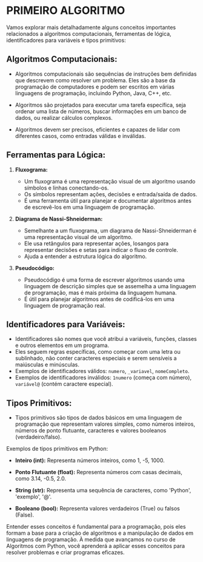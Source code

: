 # PRIMEIRO ALGORITMO 
Vamos explorar mais detalhadamente alguns conceitos importantes relacionados a algoritmos computacionais, ferramentas de lógica, identificadores para variáveis e tipos primitivos:

## **Algoritmos Computacionais:**
- Algoritmos computacionais são sequências de instruções bem definidas que descrevem como resolver um problema. Eles são a base da programação de computadores e podem ser escritos em várias linguagens de programação, incluindo Python, Java, C++, etc.

- Algoritmos são projetados para executar uma tarefa específica, seja ordenar uma lista de números, buscar informações em um banco de dados, ou realizar cálculos complexos.

- Algoritmos devem ser precisos, eficientes e capazes de lidar com diferentes casos, como entradas válidas e inválidas.

## **Ferramentas para Lógica:**
1. **Fluxograma:**
   - Um fluxograma é uma representação visual de um algoritmo usando símbolos e linhas conectando-os.
   - Os símbolos representam ações, decisões e entrada/saída de dados.
   - É uma ferramenta útil para planejar e documentar algoritmos antes de escrevê-los em uma linguagem de programação.

2. **Diagrama de Nassi-Shneiderman:**
   - Semelhante a um fluxograma, um diagrama de Nassi-Shneiderman é uma representação visual de um algoritmo.
   - Ele usa retângulos para representar ações, losangos para representar decisões e setas para indicar o fluxo de controle.
   - Ajuda a entender a estrutura lógica do algoritmo.

3. **Pseudocódigo:**
   - Pseudocódigo é uma forma de escrever algoritmos usando uma linguagem de descrição simples que se assemelha a uma linguagem de programação, mas é mais próxima da linguagem humana.
   - É útil para planejar algoritmos antes de codificá-los em uma linguagem de programação real.

## **Identificadores para Variáveis:**
- Identificadores são nomes que você atribui a variáveis, funções, classes e outros elementos em um programa.
- Eles seguem regras específicas, como começar com uma letra ou sublinhado, não conter caracteres especiais e serem sensíveis a maiúsculas e minúsculas.
- Exemplos de identificadores válidos: `numero`, `_variavel`, `nomeCompleto`.
- Exemplos de identificadores inválidos: `1numero` (começa com número), `variável@` (contém caractere especial).

## **Tipos Primitivos:**
- Tipos primitivos são tipos de dados básicos em uma linguagem de programação que representam valores simples, como números inteiros, números de ponto flutuante, caracteres e valores booleanos (verdadeiro/falso).

Exemplos de tipos primitivos em Python:

- **Inteiro (int):** Representa números inteiros, como 1, -5, 1000.

- **Ponto Flutuante (float):** Representa números com casas decimais, como 3.14, -0.5, 2.0.

- **String (str):** Representa uma sequência de caracteres, como 'Python', 'exemplo', '@'.

- **Booleano (bool):** Representa valores verdadeiros (True) ou falsos (False).

Entender esses conceitos é fundamental para a programação, pois eles formam a base para a criação de algoritmos e a manipulação de dados em linguagens de programação. À medida que avançamos no curso de Algoritmos com Python, você aprenderá a aplicar esses conceitos para resolver problemas e criar programas eficazes.